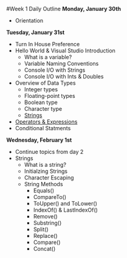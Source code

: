 #Week 1 Daily Outline
**Monday, January 30th**
- Orientation

**Tuesday, January 31st**
- Turn In House Preference
- Hello World & Visual Studio Introduction
  - What is a variable?
  - Variable Naming Conventions
  - Console I/O with Strings
  - Console I/O with Ints & Doubles
- Overview of Data Types
  - Integer types
  - Floating-point types
  - Boolean type
  - Character type
  - [Strings](https://docs.google.com/presentation/d/1s_6Fv0zKtNI53nvYdnBS-8ywgEkvuoWlwcR5JikHE4g/edit#slide=id.p) 
- [Operators & Expressions](https://docs.google.com/presentation/d/1BEdLuG3_ucGoOnatinjJfwA6U18IxHjCrLGvnfWYi7s/edit?usp=sharing)
- Conditional Statments 

**Wednesday, February 1st**
- Continue topics from day 2 
- Strings
  - What is a string?
  - Initialzing Strings
  - Character Escaping 
  - String Methods
    - Equals()
    - CompareTo()
    - ToUpper() and ToLower()
    - IndexOf() & LastIndexOf()
    - Remove()
    - Substring()
    - Split()
    - Replace() 
    - Compare()
    - Concat()
    



